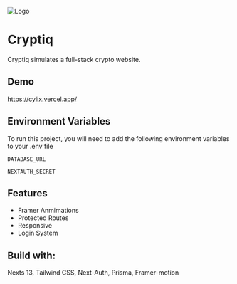 ![Logo](https://cylix.vercel.app/icon.svg)

# Cryptiq

Cryptiq simulates a full-stack crypto website.

## Demo

https://cylix.vercel.app/

## Environment Variables

To run this project, you will need to add the following environment variables to your .env file

`DATABASE_URL`

`NEXTAUTH_SECRET`

## Features

- Framer Anmimations
- Protected Routes
- Responsive
- Login System

## Build with:

Nexts 13, Tailwind CSS, Next-Auth, Prisma, Framer-motion

